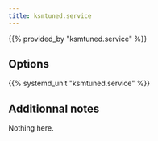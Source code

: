 ```yaml
---
title: ksmtuned.service
---
```


{{% provided_by "ksmtuned.service" %}}

## Options

{{% systemd_unit "ksmtuned.service" %}}

## Additionnal notes

Nothing here.
